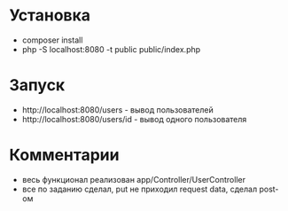 # Установка

- composer install 
- php -S localhost:8080 -t public public/index.php

# Запуск

-  http://localhost:8080/users - вывод пользователей
-  http://localhost:8080/users/id - вывод одного пользователя

# Комментарии

- весь функционал реализован app/Controller/UserController
- все по заданию сделал, put не приходил request data, сделал post-ом